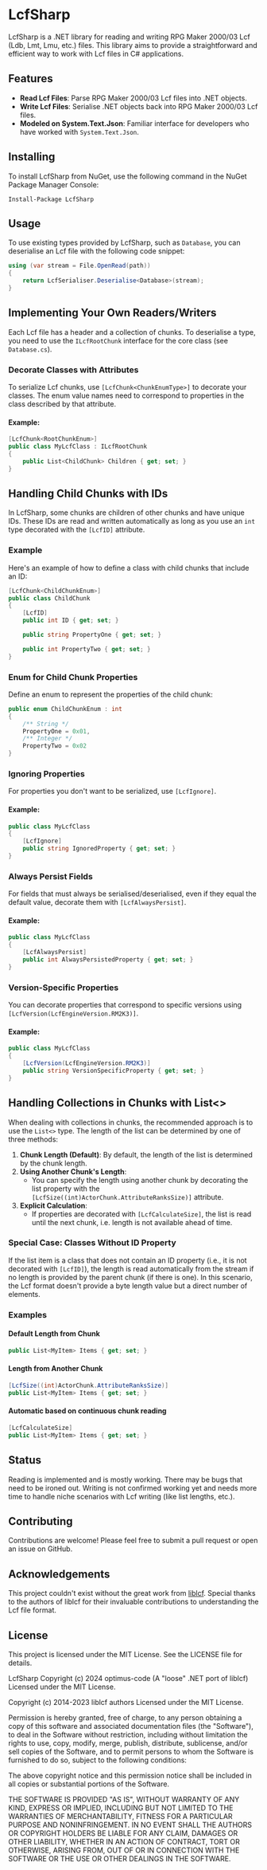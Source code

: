# LcfSharp

LcfSharp is a .NET library for reading and writing RPG Maker 2000/03 Lcf (Ldb, Lmt, Lmu, etc.) files. This library aims to provide a straightforward and efficient way to work with Lcf files in C# applications.

## Features

- **Read Lcf Files**: Parse RPG Maker 2000/03 Lcf files into .NET objects.
- **Write Lcf Files**: Serialise .NET objects back into RPG Maker 2000/03 Lcf files.
- **Modeled on System.Text.Json**: Familiar interface for developers who have worked with `System.Text.Json`.

## Installing

To install LcfSharp from NuGet, use the following command in the NuGet Package Manager Console:

```shell
Install-Package LcfSharp
```

## Usage

To use existing types provided by LcfSharp, such as `Database`, you can deserialise an Lcf file with the following code snippet:

```csharp
using (var stream = File.OpenRead(path))
{
    return LcfSerialiser.Deserialise<Database>(stream);
}
```

## Implementing Your Own Readers/Writers

Each Lcf file has a header and a collection of chunks. To deserialise a type, you need to use the `ILcfRootChunk` interface for the core class (see `Database.cs`).

### Decorate Classes with Attributes

To serialize Lcf chunks, use `[LcfChunk<ChunkEnumType>]` to decorate your classes. The enum value names need to correspond to properties in the class described by that attribute.

#### Example:

```csharp
[LcfChunk<RootChunkEnum>]
public class MyLcfClass : ILcfRootChunk
{
    public List<ChildChunk> Children { get; set; }
}
```

## Handling Child Chunks with IDs

In LcfSharp, some chunks are children of other chunks and have unique IDs. These IDs are read and written automatically as long as you use an `int` type decorated with the `[LcfID]` attribute.

### Example

Here's an example of how to define a class with child chunks that include an ID:

```csharp
[LcfChunk<ChildChunkEnum>]
public class ChildChunk
{
    [LcfID]
    public int ID { get; set; }

    public string PropertyOne { get; set; }

    public int PropertyTwo { get; set; }
}
```

### Enum for Child Chunk Properties

Define an enum to represent the properties of the child chunk:

```csharp
public enum ChildChunkEnum : int
{
    /** String */
    PropertyOne = 0x01,
    /** Integer */
    PropertyTwo = 0x02
}
```

### Ignoring Properties

For properties you don't want to be serialized, use `[LcfIgnore]`.

#### Example:

```csharp
public class MyLcfClass
{
    [LcfIgnore]
    public string IgnoredProperty { get; set; }
}
```

### Always Persist Fields

For fields that must always be serialised/deserialised, even if they equal the default value, decorate them with `[LcfAlwaysPersist]`.

#### Example:

```csharp
public class MyLcfClass
{
    [LcfAlwaysPersist]
    public int AlwaysPersistedProperty { get; set; }
}
```

### Version-Specific Properties

You can decorate properties that correspond to specific versions using `[LcfVersion(LcfEngineVersion.RM2K3)]`.

#### Example:

```csharp
public class MyLcfClass
{
    [LcfVersion(LcfEngineVersion.RM2K3)]
    public string VersionSpecificProperty { get; set; }
}
```

## Handling Collections in Chunks with List<>

When dealing with collections in chunks, the recommended approach is to use the `List<>` type. The length of the list can be determined by one of three methods:

1. **Chunk Length (Default)**: By default, the length of the list is determined by the chunk length.
2. **Using Another Chunk's Length**:
   - You can specify the length using another chunk by decorating the list property with the `[LcfSize((int)ActorChunk.AttributeRanksSize)]` attribute.
3. **Explicit Calculation**:
   - If properties are decorated with `[LcfCalculateSize]`, the list is read until the next chunk, i.e. length is not available ahead of time.

### Special Case: Classes Without ID Property

If the list item is a class that does not contain an ID property (i.e., it is not decorated with `[LcfID]`), the length is read automatically from the stream if no length is provided by the parent chunk (if there is one). In this scenario, the Lcf format doesn't provide a byte length value but a direct number of elements.

### Examples

#### Default Length from Chunk

```csharp
public List<MyItem> Items { get; set; }
```

#### Length from Another Chunk

```csharp
[LcfSize((int)ActorChunk.AttributeRanksSize)]
public List<MyItem> Items { get; set; }
```

#### Automatic based on continuous chunk reading

```csharp
[LcfCalculateSize]
public List<MyItem> Items { get; set; }
```

## Status

Reading is implemented and is mostly working. There may be bugs that need to be ironed out. Writing is not confirmed working yet and needs more time to handle niche scenarios with Lcf writing (like list lengths, etc.).

## Contributing

Contributions are welcome! Please feel free to submit a pull request or open an issue on GitHub.

## Acknowledgements

This project couldn't exist without the great work from [liblcf](https://github.com/EasyRPG/liblcf). Special thanks to the authors of liblcf for their invaluable contributions to understanding the Lcf file format.

## License

This project is licensed under the MIT License. See the LICENSE file for details.

LcfSharp Copyright (c) 2024 optimus-code
(A "loose" .NET port of liblcf)
Licensed under the MIT License.

Copyright (c) 2014-2023 liblcf authors
Licensed under the MIT License.

Permission is hereby granted, free of charge, to any person obtaining
a copy of this software and associated documentation files (the
"Software"), to deal in the Software without restriction, including
without limitation the rights to use, copy, modify, merge, publish,
distribute, sublicense, and/or sell copies of the Software, and to
permit persons to whom the Software is furnished to do so, subject to
the following conditions:

The above copyright notice and this permission notice shall be included
in all copies or substantial portions of the Software.

THE SOFTWARE IS PROVIDED "AS IS", WITHOUT WARRANTY OF ANY KIND,
EXPRESS OR IMPLIED, INCLUDING BUT NOT LIMITED TO THE WARRANTIES OF
MERCHANTABILITY, FITNESS FOR A PARTICULAR PURPOSE AND NONINFRINGEMENT.
IN NO EVENT SHALL THE AUTHORS OR COPYRIGHT HOLDERS BE LIABLE FOR ANY
CLAIM, DAMAGES OR OTHER LIABILITY, WHETHER IN AN ACTION OF CONTRACT,
TORT OR OTHERWISE, ARISING FROM, OUT OF OR IN CONNECTION WITH THE
SOFTWARE OR THE USE OR OTHER DEALINGS IN THE SOFTWARE.
